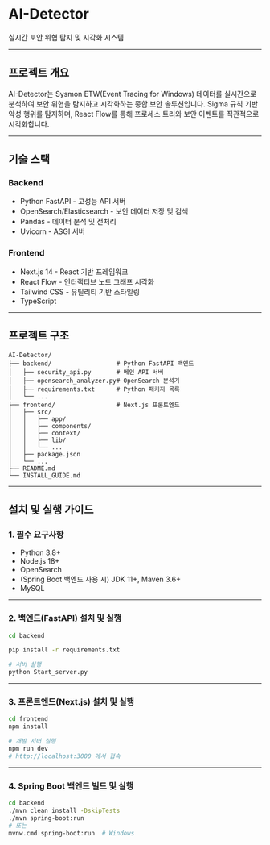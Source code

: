 # AI-Detector

실시간 보안 위협 탐지 및 시각화 시스템

---

## 프로젝트 개요

AI-Detector는 Sysmon ETW(Event Tracing for Windows) 데이터를 실시간으로 분석하여 보안 위협을 탐지하고 시각화하는 종합 보안 솔루션입니다. Sigma 규칙 기반 악성 행위를 탐지하며, React Flow를 통해 프로세스 트리와 보안 이벤트를 직관적으로 시각화합니다.

---

## 기술 스택

### Backend

- Python FastAPI - 고성능 API 서버
- OpenSearch/Elasticsearch - 보안 데이터 저장 및 검색
- Pandas - 데이터 분석 및 전처리
- Uvicorn - ASGI 서버

### Frontend

- Next.js 14 - React 기반 프레임워크
- React Flow - 인터랙티브 노드 그래프 시각화
- Tailwind CSS - 유틸리티 기반 스타일링
- TypeScript

---

## 프로젝트 구조

```
AI-Detector/
├── backend/                  # Python FastAPI 백엔드
│   ├── security_api.py       # 메인 API 서버
│   ├── opensearch_analyzer.py# OpenSearch 분석기
│   ├── requirements.txt      # Python 패키지 목록
│   └── ...
├── frontend/                 # Next.js 프론트엔드
│   ├── src/
│   │   ├── app/
│   │   ├── components/
│   │   ├── context/
│   │   ├── lib/
│   │   └── ...
│   ├── package.json
│   └── ...
├── README.md
└── INSTALL_GUIDE.md
```

---

## 설치 및 실행 가이드

### 1. 필수 요구사항

- Python 3.8+
- Node.js 18+
- OpenSearch
- (Spring Boot 백엔드 사용 시) JDK 11+, Maven 3.6+
- MySQL

---

### 2. 백엔드(FastAPI) 설치 및 실행

```bash
cd backend

pip install -r requirements.txt

# 서버 실행
python Start_server.py
```

---

### 3. 프론트엔드(Next.js) 설치 및 실행

```bash
cd frontend
npm install

# 개발 서버 실행
npm run dev
# http://localhost:3000 에서 접속
```

---

### 4. Spring Boot 백엔드 빌드 및 실행

```bash
cd backend
./mvn clean install -DskipTests
./mvn spring-boot:run
# 또는
mvnw.cmd spring-boot:run  # Windows
```
